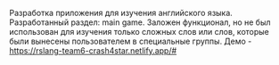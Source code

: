 Разработка приложения для изучения английского языка.
Разработанный раздел: main game. Заложен функционал, но не был использован для изучения только сложных слов или слов, которые были вынесены пользователем в специальные группы.
Демо - https://rslang-team6-crash4star.netlify.app/#
